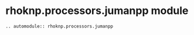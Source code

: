# rhoknp.processors.jumanpp module

```{eval-rst}
.. automodule:: rhoknp.processors.jumanpp
```

```{toctree}
```
